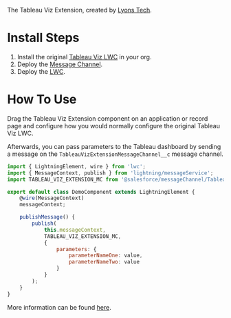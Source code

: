 The Tableau Viz Extension, created by [Lyons Tech](https://lyonstech.io).

# Install Steps
1. Install the original [Tableau Viz LWC](https://appexchange.salesforce.com/appxListingDetail?listingId=a0N4V00000GF1cSUAT) in your org.
2. Deploy the [Message Channel](https://github.com/LyonsTechLLC/Tableau-Viz-Extension/blob/main/force-app/main/default/messageChannels/TableauVizExtensionMessageChannel.messageChannel-meta.xml).
3. Deploy the [LWC](https://github.com/LyonsTechLLC/Tableau-Viz-Extension/tree/main/force-app/main/default/lwc/tableauVizExtension).

# How To Use
Drag the Tableau Viz Extension component on an application or record page and configure how you would normally configure the original Tableau Viz LWC.

Afterwards, you can pass parameters to the Tableau dashboard by sending a message on the `TableauVizExtensionMessageChannel__c` message channel.

```javascript
import { LightningElement, wire } from 'lwc';
import { MessageContext, publish } from 'lightning/messageService';
import TABLEAU_VIZ_EXTENSION_MC from '@salesforce/messageChannel/TableauVizExtensionMessageChannel__c';

export default class DemoComponent extends LightningElement {
    @wire(MessageContext)
    messageContext;

    publishMessage() {
        publish(
            this.messageContext,
            TABLEAU_VIZ_EXTENSION_MC,
            {
                parameters: {
                    parameterNameOne: value,
                    parameterNameTwo: value
                }
            }
        );
    }
}
```
More information can be found [here](http://lyonstech.io/blog/tableau-viz-lwc-extended/).